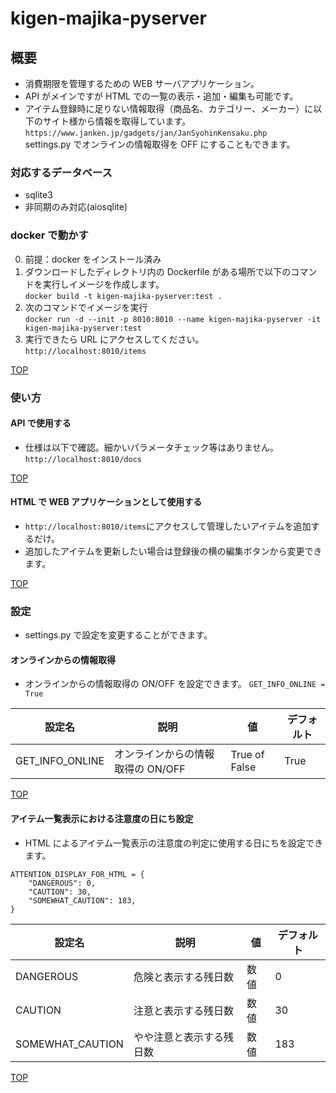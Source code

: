 # kigen-majika-pyserver

## 概要

- 消費期限を管理するための WEB サーバアプリケーション。
- API がメインですが HTML での一覧の表示・追加・編集も可能です。
- アイテム登録時に足りない情報取得（商品名、カテゴリー、メーカー）に以下のサイト様から情報を取得しています。
  `https://www.janken.jp/gadgets/jan/JanSyohinKensaku.php`
  <br>settings.py でオンラインの情報取得を OFF にすることもできます。

### 対応するデータベース

- sqlite3
- 非同期のみ対応(aiosqlite)

### docker で動かす

0. 前提：docker をインストール済み
1. ダウンロードしたディレクトリ内の Dockerfile がある場所で以下のコマンドを実行しイメージを作成します。<br>
   `docker build -t kigen-majika-pyserver:test .`
2. 次のコマンドでイメージを実行<br>
   `docker run -d --init -p 8010:8010 --name kigen-majika-pyserver -it kigen-majika-pyserver:test`
3. 実行できたら URL にアクセスしてください。<br>
   `http://localhost:8010/items`

[TOP](#kigen-majika-pyserver)

### 使い方

#### API で使用する

- 仕様は以下で確認。細かいパラメータチェック等はありません。
  `http://localhost:8010/docs`

[TOP](#kigen-majika-pyserver)

#### HTML で WEB アプリケーションとして使用する

- `http://localhost:8010/items`にアクセスして管理したいアイテムを追加するだけ。
- 追加したアイテムを更新したい場合は登録後の横の編集ボタンから変更できます。

[TOP](#kigen-majika-pyserver)

### 設定

- settings.py で設定を変更することができます。

#### オンラインからの情報取得

- オンラインからの情報取得の ON/OFF を設定できます。
  `GET_INFO_ONLINE = True`

| 設定名          | 説明                              | 値            | デフォルト |
| --------------- | --------------------------------- | ------------- | ---------- |
| GET_INFO_ONLINE | オンラインからの情報取得の ON/OFF | True of False | True       |

[TOP](#kigen-majika-pyserver)

#### アイテム一覧表示における注意度の日にち設定

- HTML によるアイテム一覧表示の注意度の判定に使用する日にちを設定できます。

```
ATTENTION_DISPLAY_FOR_HTML = {
    "DANGEROUS": 0,
    "CAUTION": 30,
    "SOMEWHAT_CAUTION": 183,
}
```

| 設定名           | 説明                     | 値   | デフォルト |
| ---------------- | ------------------------ | ---- | ---------- |
| DANGEROUS        | 危険と表示する残日数     | 数値 | 0          |
| CAUTION          | 注意と表示する残日数     | 数値 | 30         |
| SOMEWHAT_CAUTION | やや注意と表示する残日数 | 数値 | 183        |

[TOP](#kigen-majika-pyserver)

